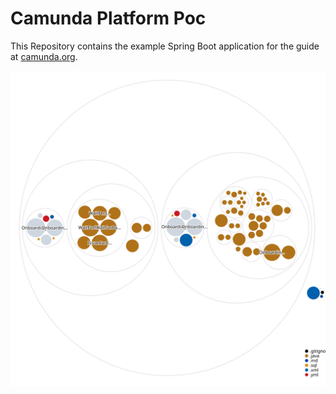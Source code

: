 # Camunda Platform Poc

This Repository contains the example Spring Boot application for the guide at [camunda.org](http://camunda.org/get-started/spring-boot.html).


![Visualization of the codebase](./diagram.svg)
